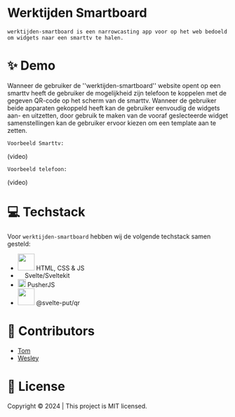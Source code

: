 # Werktijden Smartboard
``werktijden-smartboard is een narrowcasting app voor op het web bedoeld om widgets naar een smarttv te halen.``


# ✨ Demo 
Wanneer de gebruiker de ''werktijden-smartboard'' website opent op een smarttv heeft de gebruiker de mogelijkheid zijn telefoon te koppelen met de gegeven QR-code op het scherm van de smarttv. Wanneer de gebruiker beide apparaten gekoppeld heeft kan de gebruiker eenvoudig de widgets aan- en uitzetten, door gebruik te maken van de vooraf geslecteerde widget samenstellingen kan de gebruiker ervoor kiezen om een template aan te zetten.

`Voorbeeld Smarttv:`

(video)

`Voorbeeld telefoon:`

(video)


# 💻 Techstack
Voor `werktijden-smartboard` hebben wij de volgende techstack samen gesteld:
- <img src="https://github.com/WesleySchorel/werktijden-smartboard/assets/112857487/2824777f-eddc-4955-a79d-dc4f391a8532" width="38" /> HTML, CSS & JS
- <img src="https://github.com/WesleySchorel/werktijden-smartboard/assets/112857487/f4b6ae3f-42b5-45e5-82e9-487ba1569461" width="12" /> Svelte/Sveltekit
- <img src="https://github.com/WesleySchorel/werktijden-smartboard/assets/112857487/a5693b8a-bae3-4eda-8408-1f81e43c5fee" width="18" /> PusherJS
- <img src="https://github.com/WesleySchorel/werktijden-smartboard/assets/112857487/2824777f-eddc-4955-a79d-dc4f391a8532" width="38" /> @svelte-put/qr


# 🤝 Contributors
- [Tom](https://github.com/tom-2810)
- [Wesley](https://github.com/WesleySchorel)


# 📝 License
Copyright © 2024 | This project is MIT licensed.


